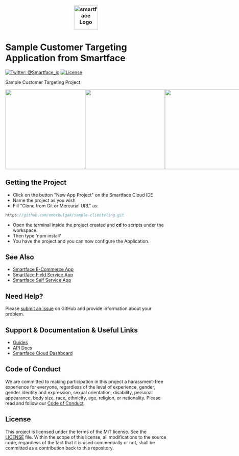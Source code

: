<h3 align="center">
  <img height=75 src="https://github.com/smartface/sample-clienteling/blob/master/temp/smartface_logo.png" alt="smartface Logo" />
</h3>

# Sample Customer Targeting Application from Smartface
[![Twitter: @Smartface_io](https://img.shields.io/badge/contact-@Smartface_io-blue.svg?style=flat)](https://twitter.com/smartface_io)
[![License](https://img.shields.io/badge/license-MIT-green.svg?style=flat)](https://github.com/smartface/sample-clienteling/blob/master/LICENSE.md)

Sample Customer Targeting Project

<div style="display:flex;">
<img width=250 src="https://github.com/omerbulgak/sample-clienteling/blob/master/temp/ct1.jpeg">
<img width=250 src="https://github.com/omerbulgak/sample-clienteling/blob/master/temp/ct2.jpeg">
  <img width=250 src="https://github.com/omerbulgak/sample-clienteling/blob/master/temp/ct3.jpeg">
  <img width=250 src="https://github.com/omerbulgak/sample-clienteling/blob/master/temp/ct4.jpeg">
  <img width=250 src="https://github.com/omerbulgak/sample-clienteling/blob/master/temp/ct5.jpeg">
  <img width=250 src="https://github.com/omerbulgak/sample-clienteling/blob/master/temp/ct6.jpeg">
</div>

## Getting the Project
- Click on the button "New App Project" on the Smartface Cloud IDE
- Name the project as you wish
- Fill "Clone from Git or Mercurial URL" as:
```javascript
https://github.com/omerbulgak/sample-clienteling.git
```
- Open the terminal inside the project created and <strong>cd</strong> to scripts under the workspace.
- Then type 'npm install'
- You have the project and you can now configure the Application.

## See Also
- [Smartface E-Commerce App](https://github.com/smartface/sample-sparrow)
- [Smartface Field Service App](https://github.com/smartface/sample-field-service)
- [Smartface Self Service App](https://github.com/smartface/sample-self-service)

## Need Help?

Please [submit an issue](https://github.com/smartface/sample-clienteling/issues) on GitHub and provide information about your problem.

## Support & Documentation & Useful Links
- [Guides](https://developer.smartface.io)
- [API Docs](http://ref.smartface.io)
- [Smartface Cloud Dashboard](https://cloud.smartface.io)

## Code of Conduct
We are committed to making participation in this project a harassment-free experience for everyone, regardless of the level of experience, gender, gender identity and expression, sexual orientation, disability, personal appearance, body size, race, ethnicity, age, religion, or nationality.
Please read and follow our [Code of Conduct](https://github.com/smartface/sample-clienteling/blob/master/CODE_OF_CONDUCT.md).

## License

This project is licensed under the terms of the MIT license. See the [LICENSE](LICENSE) file. Within the scope of this license, all modifications to the source code, regardless of the fact that it is used commercially or not, shall be committed as a contribution back to this repository.
